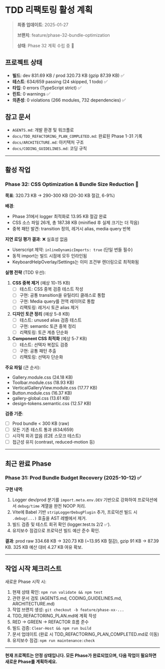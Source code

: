 # TDD 리팩토링 활성 계획

> **최종 업데이트**: 2025-01-27
>
> **브랜치**: feature/phase-32-bundle-optimization
>
> **상태**: Phase 32 계획 수립 중 🚧

## 프로젝트 상태

- **빌드**: dev 831.69 KB / prod 320.73 KB (gzip 87.39 KB) ✅
- **테스트**: 634/659 passing (24 skipped, 1 todo) ✅
- **타입**: 0 errors (TypeScript strict) ✅
- **린트**: 0 warnings ✅
- **의존성**: 0 violations (266 modules, 732 dependencies) ✅

## 참고 문서

- `AGENTS.md`: 개발 환경 및 워크플로
- `docs/TDD_REFACTORING_PLAN_COMPLETED.md`: 완료된 Phase 1-31 기록
- `docs/ARCHITECTURE.md`: 아키텍처 구조
- `docs/CODING_GUIDELINES.md`: 코딩 규칙

---

## 활성 작업

### Phase 32: CSS Optimization & Bundle Size Reduction 🚧

**목표**: 320.73 KB → 290-300 KB (20-30 KB 절감, 6-9%)

**배경**:

- Phase 31에서 logger 최적화로 13.95 KB 절감 완료
- CSS 소스 파일 26개, 총 187.38 KB (minified 후 실제 크기는 더 작음)
- 중복 패턴 발견: transition 정의, 레거시 alias, media query 반복

**지연 로딩 평가 결과**: ❌ 실효성 없음

- Userscript 제약: `inlineDynamicImports: true` (단일 번들 필수)
- 동적 import는 빌드 시점에 모두 인라인됨
- KeyboardHelpOverlay/Settings는 이미 조건부 렌더링으로 최적화됨

**실행 전략** (TDD 우선):

1. **CSS 중복 제거** (예상 10-15 KB)
   - [ ] 테스트: CSS 중복 검증 테스트 작성
   - [ ] 구현: 공통 transition을 유틸리티 클래스로 통합
   - [ ] 구현: Media query를 전역 레이어로 통합
   - [ ] 리팩토링: 레거시 토큰 alias 제거

2. **디자인 토큰 정리** (예상 5-8 KB)
   - [ ] 테스트: unused alias 검증 테스트
   - [ ] 구현: semantic 토큰 중복 정리
   - [ ] 리팩토링: 토큰 계층 단순화

3. **Component CSS 최적화** (예상 5-7 KB)
   - [ ] 테스트: 선택자 복잡도 검증
   - [ ] 구현: 공통 패턴 추출
   - [ ] 리팩토링: 선택자 단순화

**주요 파일** (큰 순서):

- Gallery.module.css (24.18 KB)
- Toolbar.module.css (18.93 KB)
- VerticalGalleryView.module.css (17.77 KB)
- Button.module.css (16.37 KB)
- gallery-global.css (13.61 KB)
- design-tokens.semantic.css (12.57 KB)

**검증 기준**:

- [ ] Prod bundle < 300 KB (raw)
- [ ] 모든 기존 테스트 통과 (634/659)
- [ ] 시각적 회귀 없음 (E2E 스모크 테스트)
- [ ] 접근성 유지 (contrast, reduced-motion 등)

---

## 최근 완료 Phase

### Phase 31: Prod Bundle Budget Recovery (2025-10-12) ✅

**구현 내역**:

1. Logger dev/prod 분기를 `import.meta.env.DEV` 기반으로 강화하여 프로덕션에서
   `debug/time` 계열을 완전 NOOP 처리.
2. Vite에 Babel 기반 `stripLoggerDebugPlugin` 추가, 프로덕션 빌드 시
   `.debug(...)` 호출을 AST 레벨에서 제거.
3. 빌드 검증 및 테스트 회귀 확인 (logger.test.ts 2/2 ✅).
4. 유지보수 점검으로 프로덕션 빌드 예산 준수 확인.

**결과**: prod raw 334.68 KB → 320.73 KB (~13.95 KB 절감), gzip 91 KB → 87.39
KB. 325 KB 예산 대비 4.27 KB 여유 확보.

---

## 작업 시작 체크리스트

새로운 Phase 시작 시:

1. 현재 상태 확인: `npm run validate && npm test`
2. 관련 문서 검토 (AGENTS.md, CODING_GUIDELINES.md, ARCHITECTURE.md)
3. 작업 브랜치 생성: `git checkout -b feature/phase-xx-...`
4. TDD_REFACTORING_PLAN.md에 계획 작성
5. RED → GREEN → REFACTOR 흐름 준수
6. 빌드 검증: `Clear-Host && npm run build`
7. 문서 업데이트 (완료 시 TDD_REFACTORING_PLAN_COMPLETED.md로 이동)
8. 유지보수 점검: `npm run maintenance:check`

---

**현재 프로젝트는 안정 상태입니다. 모든 Phase가 완료되었으며, 다음 작업이
필요하면 새로운 Phase를 계획하세요.**
